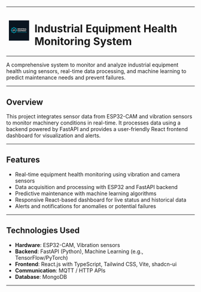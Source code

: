 <table align="center">
  <tr>
    <td><img src="FRONTEND/public/favicon.png" alt="Logo" width="100" /></td>
    <td><h1><strong>Industrial Equipment Health Monitoring System</strong></h1></td>
  </tr>
</table>


A comprehensive system to monitor and analyze industrial equipment health using sensors, real-time data processing, and machine learning to predict maintenance needs and prevent failures.

---

##  Overview

This project integrates sensor data from ESP32-CAM and vibration sensors to monitor machinery conditions in real-time. It processes data using a backend powered by FastAPI and provides a user-friendly React frontend dashboard for visualization and alerts.

---

##  Features

- Real-time equipment health monitoring using vibration and camera sensors
- Data acquisition and processing with ESP32 and FastAPI backend
- Predictive maintenance with machine learning algorithms
- Responsive React-based dashboard for live status and historical data
- Alerts and notifications for anomalies or potential failures

---

##  Technologies Used

- **Hardware**: ESP32-CAM, Vibration sensors
- **Backend**: FastAPI (Python), Machine Learning (e.g., TensorFlow/PyTorch)
- **Frontend**: React.js with TypeScript, Tailwind CSS, Vite, shadcn-ui
- **Communication**: MQTT / HTTP APIs
- **Database**: MongoDB

---
